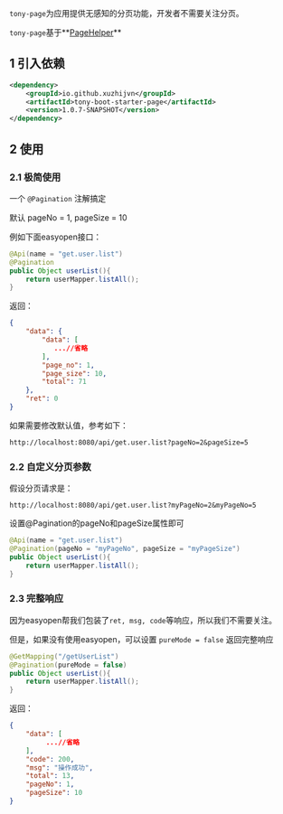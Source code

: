 `tony-page`为应用提供无感知的分页功能，开发者不需要关注分页。

`tony-page`基于**[PageHelper](https://pagehelper.github.io/)**

## 1 引入依赖

```XML
<dependency>
    <groupId>io.github.xuzhijvn</groupId>
    <artifactId>tony-boot-starter-page</artifactId>
    <version>1.0.7-SNAPSHOT</version>
</dependency>
```

## 2 使用

### 2.1 极简使用

一个 `@Pagination` 注解搞定

默认 pageNo = 1, pageSize = 10

例如下面easyopen接口：

```Java
@Api(name = "get.user.list")
@Pagination
public Object userList(){
    return userMapper.listAll();
}
```

返回：

```JSON
{
    "data": {
        "data": [
           ...//省略
        ],
        "page_no": 1,
        "page_size": 10,
        "total": 71
    },
    "ret": 0
}
```

如果需要修改默认值，参考如下：

```http
http://localhost:8080/api/get.user.list?pageNo=2&pageSize=5
```

### 2.2 自定义分页参数

假设分页请求是：

```http
http://localhost:8080/api/get.user.list?myPageNo=2&myPageNo=5
```

设置@Pagination的pageNo和pageSize属性即可

```java
@Api(name = "get.user.list")
@Pagination(pageNo = "myPageNo", pageSize = "myPageSize")
public Object userList(){
    return userMapper.listAll();
}
```

### 2.3 完整响应

因为easyopen帮我们包装了`ret, msg, code`等响应，所以我们不需要关注。

但是，如果没有使用easyopen，可以设置 `pureMode = false` 返回完整响应

```java
@GetMapping("/getUserList")
@Pagination(pureMode = false)
public Object userList(){
    return userMapper.listAll();
}
```

返回：

```json
{
    "data": [
         ...//省略
    ],
    "code": 200,
    "msg": "操作成功",
    "total": 13,
    "pageNo": 1,
    "pageSize": 10
}
```

